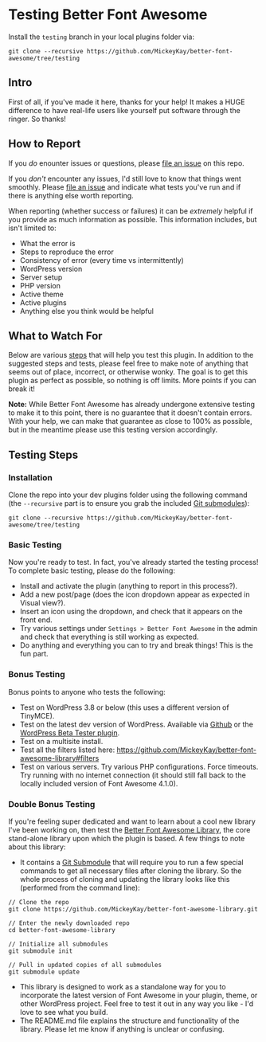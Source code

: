 # Testing Better Font Awesome #

Install the `testing` branch in your local plugins folder via:
```
git clone --recursive https://github.com/MickeyKay/better-font-awesome/tree/testing
```

## Intro ##
First of all, if you've made it here, thanks for your help! It makes a HUGE difference to have real-life users like yourself put software through the ringer. So thanks!

## How to Report ##
If you *do* enounter issues or questions, please [file an issue](https://github.com/MickeyKay/better-font-awesome/issues) on this repo.

If you *don't* encounter any issues, I'd still love to know that things went smoothly. Please [file an issue](https://github.com/MickeyKay/better-font-awesome/issues) and indicate what tests you've run and if there is anything else worth reporting.

When reporting (whether success or failures) it can be *extremely* helpful if you provide as much information as possible. This information includes, but isn't limited to:

* What the error is
* Steps to reproduce the error
* Consistency of error (every time vs intermittently)
* WordPress version
* Server setup
* PHP version
* Active theme
* Active plugins
* Anything else you think would be helpful

## What to Watch For ##
Below are various [steps](https://github.com/MickeyKay/better-font-awesome/blob/master/testing/testing.md#testing-steps) that will help you test this plugin. In addition to the suggested steps and tests, please feel free to make note of anything that seems out of place, incorrect, or otherwise wonky. The goal is to get this plugin as perfect as possible, so nothing is off limits. More points if you can break it!

**Note:** While Better Font Awesome has already undergone extensive testing to make it to this point, there is no guarantee that it doesn't contain errors. With your help, we can make that guarantee as close to 100% as possible, but in the meantime please use this testing version accordingly.

## Testing Steps ##

### Installation ###
Clone the repo into your dev plugins folder using the following command (the `--recursive` part is to ensure you grab the included [Git submodules](http://git-scm.com/book/en/Git-Tools-Submodules)):
```
git clone --recursive https://github.com/MickeyKay/better-font-awesome/tree/testing
```

### Basic Testing ###
Now you're ready to test. In fact, you've already started the testing process! To complete basic testing, please do the following:

* Install and activate the plugin (anything to report in this process?).
* Add a new post/page (does the icon dropdown appear as expected in Visual view?).
* Insert an icon using the dropdown, and check that it appears on the front end.
* Try various settings under `Settings > Better Font Awesome` in the admin and check that everything is still working as expected.
* Do anything and everything you can to try and break things! This is the fun part.

### Bonus Testing ###
Bonus points to anyone who tests the following:

* Test on WordPress 3.8 or below (this uses a different version of TinyMCE).
* Test on the latest dev version of WordPress. Available via [Github](https://github.com/WordPress/WordPress) or the [WordPress Beta Tester plugin](https://wordpress.org/plugins/wordpress-beta-tester/).
* Test on a multisite install.
* Test all the filters listed here: https://github.com/MickeyKay/better-font-awesome-library#filters
* Test on various servers. Try various PHP configurations. Force timeouts. Try running with no internet connection (it should still fall back to the locally included version of Font Awesome 4.1.0).

### Double Bonus Testing ###
If you're feeling super dedicated and want to learn about a cool new library I've been working on, then test the [Better Font Awesome Library](https://github.com/MickeyKay/better-font-awesome-library/), the core stand-alone library upon which the plugin is based. A few things to note about this library:

* It contains a [Git Submodule](http://git-scm.com/book/en/Git-Tools-Submodules) that will require you to run a few special commands to get all necessary files after cloning the library. So the whole process of cloning and updating the library looks like this (performed from the command line):
```
// Clone the repo
git clone https://github.com/MickeyKay/better-font-awesome-library.git

// Enter the newly downloaded repo
cd better-font-awesome-library

// Initialize all submodules
git submodule init

// Pull in updated copies of all submodules
git submodule update
```
* This library is designed to work as a standalone way for you to incorporate the latest version of Font Awesome in your plugin, theme, or other WordPress project. Feel free to test it out in any way you like - I'd love to see what you build.
* The README.md file explains the structure and functionality of the library. Please let me know if anything is unclear or confusing.


